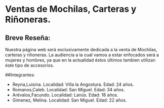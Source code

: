 # Ventas de Mochilas, Carteras y Riñoneras.
## Breve Reseña:
Nuestra página web será exclusivamente dedicada a la venta de Mochilas, carteras y riñoneras.
La audiencia a la cual vamos a estar enfocados será a mujeres y hombres, ya que en la 
actualidad éstos últimos tambien utilizan éste tipo de accesorios. 

##Integrantes: 
- Reyna,Luisina. Localidad: Villa la Angostura. Edad: 24 años. 
- Romanos,Caleb. Localidad: San Miguel. Edad: 34 años.
- Arévalos,Facundo. Localidad: Lanús. Edad: 18 años.
- Gimenez, Melina. Localidad: San Miguel. Edad: 22 años.
